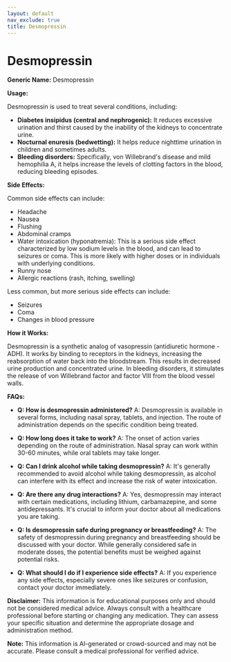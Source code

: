 ```yaml
---
layout: default
nav_exclude: true
title: Desmopressin
---
```


# Desmopressin

**Generic Name:** Desmopressin

**Usage:**

Desmopressin is used to treat several conditions, including:

* **Diabetes insipidus (central and nephrogenic):**  It reduces excessive urination and thirst caused by the inability of the kidneys to concentrate urine.
* **Nocturnal enuresis (bedwetting):**  It helps reduce nighttime urination in children and sometimes adults.
* **Bleeding disorders:** Specifically, von Willebrand's disease and mild hemophilia A, it helps increase the levels of clotting factors in the blood, reducing bleeding episodes.


**Side Effects:**

Common side effects can include:

* Headache
* Nausea
* Flushing
* Abdominal cramps
* Water intoxication (hyponatremia): This is a serious side effect characterized by low sodium levels in the blood, and can lead to seizures or coma.  This is more likely with higher doses or in individuals with underlying conditions.
* Runny nose
* Allergic reactions (rash, itching, swelling)

Less common, but more serious side effects can include:

* Seizures
* Coma
* Changes in blood pressure


**How it Works:**

Desmopressin is a synthetic analog of vasopressin (antidiuretic hormone - ADH).  It works by binding to receptors in the kidneys, increasing the reabsorption of water back into the bloodstream. This results in decreased urine production and concentrated urine.  In bleeding disorders, it stimulates the release of von Willebrand factor and factor VIII from the blood vessel walls.


**FAQs:**

* **Q: How is desmopressin administered?**  A: Desmopressin is available in several forms, including nasal spray, tablets, and injection.  The route of administration depends on the specific condition being treated.

* **Q: How long does it take to work?** A: The onset of action varies depending on the route of administration. Nasal spray can work within 30-60 minutes, while oral tablets may take longer.

* **Q: Can I drink alcohol while taking desmopressin?** A: It's generally recommended to avoid alcohol while taking desmopressin, as alcohol can interfere with its effect and increase the risk of water intoxication.

* **Q: Are there any drug interactions?** A: Yes, desmopressin may interact with certain medications, including lithium, carbamazepine, and some antidepressants.  It's crucial to inform your doctor about all medications you are taking.

* **Q: Is desmopressin safe during pregnancy or breastfeeding?** A: The safety of desmopressin during pregnancy and breastfeeding should be discussed with your doctor.  While generally considered safe in moderate doses, the potential benefits must be weighed against potential risks.

* **Q: What should I do if I experience side effects?** A: If you experience any side effects, especially severe ones like seizures or confusion, contact your doctor immediately.


**Disclaimer:** This information is for educational purposes only and should not be considered medical advice. Always consult with a healthcare professional before starting or changing any medication.  They can assess your specific situation and determine the appropriate dosage and administration method.


**Note:** This information is AI-generated or crowd-sourced and may not be accurate. Please consult a medical professional for verified advice.